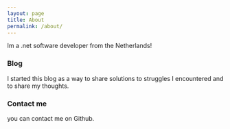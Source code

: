 ```yaml
---
layout: page
title: About
permalink: /about/
---
```


Im a .net software developer from the Netherlands!

### Blog

I started this blog as a way to share solutions to struggles I encountered and to share my thoughts.

### Contact me

you can contact me on Github.
